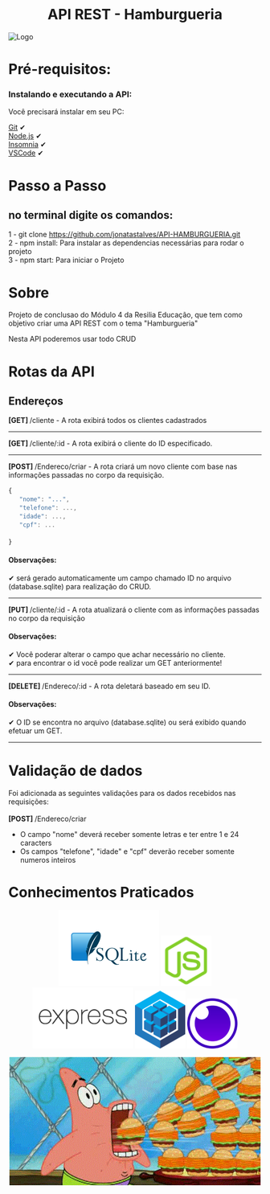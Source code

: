 <br />
<p align="center">
  <h1 align="center">API REST - Hamburgueria</h1>
  
  <img src="./readme/topo.gif" alt="Logo" width="500">
 
 <br />
  
  </p>
</p>  
  
 
# Pré-requisitos:

### Instalando e executando a API:

Você precisará instalar em seu PC: <br>

[Git](https://git-scm.com) ✔ <br>
[Node.js](https://nodejs.org/en/) ✔ <br>
[Insomnia](https://insomnia.rest/download) ✔ <br>
[VSCode](https://code.visualstudio.com/) ✔ <br>

# Passo a Passo
## no terminal digite os comandos:

1 - git clone https://github.com/jonatastalves/API-HAMBURGUERIA.git<br>
2 - npm install: Para instalar as dependencias necessárias para rodar o projeto<br>
3 - npm start: Para iniciar o Projeto<br>

# Sobre

Projeto de conclusao do Módulo 4 da Resilia Educação, que tem como objetivo criar uma API REST com o tema "Hamburgueria"

Nesta API poderemos usar todo CRUD

# Rotas da API

## Endereços

<b>[GET] </b> /cliente - A rota exibirá todos os clientes cadastrados<br>

________________________________________________________________________________________________________________

<b>[GET] </b> /cliente/:id - A rota exibirá o cliente do ID especificado.<br>

________________________________________________________________________________________________________________

<b>[POST] </b> /Endereco/criar - A rota criará um novo cliente com base nas informações passadas no corpo da requisição.<br>

```javascript
{
   "nome": "...",
   "telefone": ...,
   "idade": ...,
   "cpf": ...
   
}
```

<h4>Observações:</h4>
 ✔ será gerado automaticamente um campo chamado ID no arquivo (database.sqlite) para realização do CRUD.

________________________________________________________________________________________________________________

<b>[PUT] </b> /cliente/:id - A rota atualizará o cliente com as informações passadas no corpo da requisição<br>

<h4>Observações:</h4>
 ✔ Você poderar alterar o campo que achar necessário no cliente.<br>
 ✔ para encontrar o id você pode realizar um GET anteriormente!

________________________________________________________________________________________________________________

<b>[DELETE] </b> /Endereco/:id - A rota deletará baseado em seu ID.<br>

<h4>Observações:</h4>
 ✔ O ID se encontra no arquivo (database.sqlite) ou será exibido quando efetuar um GET.

________________________________________________________________________________________________________________

# Validação de dados

Foi adicionada as seguintes validações para os dados recebidos nas requisições: <br><br>
<b>[POST] </b> /Endereco/criar <br>

- O campo "nome" deverá receber somente letras e ter entre 1 e 24 caracters<br>
- Os campos "telefone", "idade" e "cpf" deverão receber somente numeros inteiros<br>


# Conhecimentos Praticados

<p align="center" >
<img src="./readme/imgbin_sqlite-database-android-mysql-png.png" alt="Logo" width="200">
<img src="./readme/node-js.png" alt="Logo" width="100">
<img src="./readme/pngwing.com.png" alt="Logo" width="200">
<img src="./readme/58482ee4cef1014c0b5e4a75.png" alt="Logo" width="100">
<img src="./readme/insomnia-logo-A35E09EB19-seeklogo.com.png" alt="Logo" width="100">
</p>


<p align="center"><img src="./readme/giphy.gif" alt="hamburger-dance-Gif" width=""></p>

